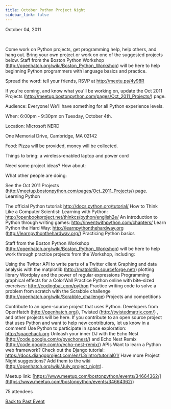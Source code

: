 ```yaml
---
title: October Python Project Night
sidebar_link: false
---
```


October 04, 2011


   

Come work on Python projects, get programming help, help others, and hang out. Bring your own project or work on one of the suggested projects below. Staff from the Boston Python Workshop (http://openhatch.org/wiki/Boston_Python_Workshop) will be here to help beginning Python programmers with language basics and practice.

Spread the word: tell your friends, RSVP at http://meetu.ps/4y98R

If you're coming, and know what you'll be working on, update the Oct 2011 Projects (http://meetup.bostonpython.com/pages/Oct_2011_Projects/) page.

Audience: Everyone! We'll have something for all Python experience levels.

When: 6:00pm - 9:30pm on Tuesday, October 4th.

Location: Microsoft NERD

One Memorial Drive, Cambridge, MA 02142

Food: Pizza will be provided, money will be collected.

Things to bring: a wireless-enabled laptop and power cord

Need some project ideas? How about:

What other people are doing:

See the Oct 2011 Projects (http://meetup.bostonpython.com/pages/Oct_2011_Projects/) page.
Learning Python

The official Python tutorial: http://docs.python.org/tutorial/ How to Think Like a Computer Scientist: Learning with Python: http://openbookproject.net/thinkcs/python/english2e/ An introduction to Python through writing games: http://inventwithpython.com/chapters/ Learn Python the Hard Way: http://learnpythonthehardway.org (http://learnpythonthehardway.org/) Practicing Python basics

Staff from the Boston Python Workshop (http://openhatch.org/wiki/Boston_Python_Workshop) will be here to help work through practice projects from the Workshop, including:

Using the Twitter API to write parts of a Twitter client Graphing and data analysis with the matplotlib (http://matplotlib.sourceforge.net/) plotting library Wordplay and the power of regular expressions Programming graphical effects for a ColorWall Practice Python online with bite-sized exercises: http://codingbat.com/python Practice writing code to solve a problem from scratch with the Scrabble challenge (http://openhatch.org/wiki/Scrabble_challenge) Projects and competitions

Contribute to an open-source project that uses Python. Developers from OpenHatch (http://openhatch.org/), Twisted (http://twistedmatrix.com/) , and other projects will be here. If you contribute to an open source project that uses Python and want to help new contributors, let us know in a comment! Use Python to participate in space exploration: http://spacehack.org Unleash your inner DJ with the Echo Nest (http://code.google.com/p/pyechonest/) and Echo Nest Remix (http://code.google.com/p/echo-nest-remix/) APIs Want to learn a Python web framework? Check out the Django tutorial: https://docs.djangoproject.com/en/1.3/intro/tutorial01/ Have more Project Night suggestions? Add them to the wiki (http://openhatch.org/wiki/July_project_night).


Meetup link: [https://www.meetup.com/bostonpython/events/34664362/](https://www.meetup.com/bostonpython/events/34664362/)

75 attendees

[Back to Past Event](past-events.md)
